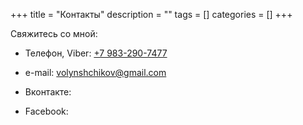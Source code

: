 +++
title = "Контакты"
description = ""
tags = []
categories = []
+++

Свяжитесь со мной:

- Телефон, Viber: [+7 983-290-7477](tel:+79832907477)

- e-mail: [volynshchikov@gmail.com](mailto:volynshchikov@gmail.com)

- Вконтакте: <a href="http://vk.com/volynshcikov"><i class="fa fa-vk"></i></a>

- Facebook: <a href="https://www.facebook.com/volynshchikov"><i class="fa fa-facebook"></i></a>


